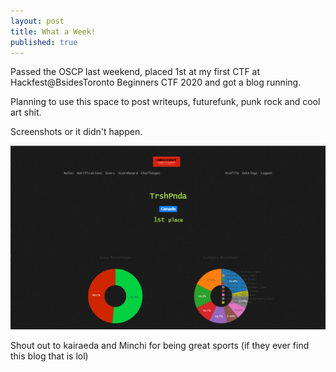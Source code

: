 ```yaml
---
layout: post
title: What a Week!
published: true
---
```

Passed the OSCP last weekend, placed 1st at my first CTF at Hackfest@BsidesToronto Beginners CTF 2020 and got a blog running.

Planning to use this space to post writeups, futurefunk, punk rock and cool art shit.

Screenshots or it didn't happen.

![](https://raw.githubusercontent.com/TrshPnda/trshpnda.github.io/master/images/Hackfest1stplaceBsides.png)


Shout out to kairaeda and Minchi for being great sports (if they ever find this blog that is lol)
